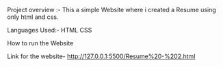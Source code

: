 Project overview :-
This a simple Website where i created a Resume using only html and css.

Languages Used:-
HTML
CSS

How to run the Website

Link for the website- http://127.0.0.1:5500/Resume%20-%202.html

